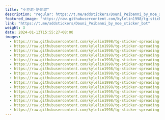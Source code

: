```yaml
---
title: "小豆泥-陪伴泥"
description: "regular: https://t.me/addstickers/Douni_Peibanni_by_moe_sticker_bot"
featured_image: "https://raw.githubusercontent.com/kylelin1998/tg-sticker-spreading-worldwide-images/main/img/b8508087-cbc7-433f-8968-83c76a93f368.jpg"
link: "https://t.me/addstickers/Douni_Peibanni_by_moe_sticker_bot"
weight: 3
date: 2024-01-13T15:55:27+08:00
images:
  - https://raw.githubusercontent.com/kylelin1998/tg-sticker-spreading-worldwide-images/main/img/b8508087-cbc7-433f-8968-83c76a93f368.jpg
  - https://raw.githubusercontent.com/kylelin1998/tg-sticker-spreading-worldwide-images/main/img/29c9da6f-6f57-4723-b6f4-8047e2ac78cb.jpg
  - https://raw.githubusercontent.com/kylelin1998/tg-sticker-spreading-worldwide-images/main/img/6b291036-4205-4464-a73a-f5c39a36f9ea.jpg
  - https://raw.githubusercontent.com/kylelin1998/tg-sticker-spreading-worldwide-images/main/img/bf3dfa18-befe-4bd9-b903-9258864a59ee.jpg
  - https://raw.githubusercontent.com/kylelin1998/tg-sticker-spreading-worldwide-images/main/img/290f2557-eeb1-485a-a3d8-89387f027eba.jpg
  - https://raw.githubusercontent.com/kylelin1998/tg-sticker-spreading-worldwide-images/main/img/1d9dad13-d116-492e-9975-95d172df6556.jpg
  - https://raw.githubusercontent.com/kylelin1998/tg-sticker-spreading-worldwide-images/main/img/b41fe9c1-0eed-41b9-b42b-4333452e2ca6.jpg
  - https://raw.githubusercontent.com/kylelin1998/tg-sticker-spreading-worldwide-images/main/img/c2a265b6-e828-4067-bfdd-cb89a12fc63a.jpg
  - https://raw.githubusercontent.com/kylelin1998/tg-sticker-spreading-worldwide-images/main/img/815a90e1-974c-41a8-98af-c8186f1025b5.jpg
  - https://raw.githubusercontent.com/kylelin1998/tg-sticker-spreading-worldwide-images/main/img/c5af7d12-9de8-44ad-b67d-5f97d3fca72d.jpg
  - https://raw.githubusercontent.com/kylelin1998/tg-sticker-spreading-worldwide-images/main/img/46a8c52e-b104-4009-b38f-d84168c48f72.jpg
  - https://raw.githubusercontent.com/kylelin1998/tg-sticker-spreading-worldwide-images/main/img/43110486-ef26-4396-ad4b-9f1a3265e6fe.jpg
  - https://raw.githubusercontent.com/kylelin1998/tg-sticker-spreading-worldwide-images/main/img/53c3dd7c-b491-40de-b982-c8e99f5d863a.jpg
  - https://raw.githubusercontent.com/kylelin1998/tg-sticker-spreading-worldwide-images/main/img/7208397e-b181-408f-a234-46c380196a02.jpg
  - https://raw.githubusercontent.com/kylelin1998/tg-sticker-spreading-worldwide-images/main/img/6750f2bd-bea0-4803-8608-8eaffc3fafdc.jpg
  - https://raw.githubusercontent.com/kylelin1998/tg-sticker-spreading-worldwide-images/main/img/92debb43-e3cd-4053-9145-c003e803df0f.jpg
---
```

